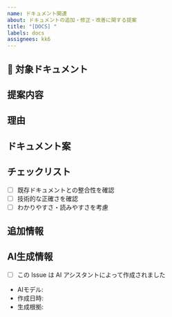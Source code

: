 ```yaml
---
name: ドキュメント関連
about: ドキュメントの追加・修正・改善に関する提案
title: "[DOCS] "
labels: docs
assignees: kk6
---
```


## 📄 対象ドキュメント
<!-- 追加・修正するドキュメントの種類や対象を記載してください -->

## 提案内容
<!-- ドキュメントに関する提案内容を具体的に記載してください -->

## 理由
<!-- なぜこの変更が必要か、または有益かを説明してください -->

## ドキュメント案
<!-- 可能であれば、提案するドキュメントの内容案や構成を記載してください -->

## チェックリスト
- [ ] 既存ドキュメントとの整合性を確認
- [ ] 技術的な正確さを確認
- [ ] わかりやすさ・読みやすさを考慮

## 追加情報
<!-- 提案に関連する他の情報があれば記載してください -->

## AI生成情報
<!-- AIアシスタントが作成した場合は記入してください -->
- [ ] この Issue は AI アシスタントによって作成されました
- AIモデル: <!-- 例: Claude 3.5 Sonnet, GPT-4, Claude 3.5 Haiku など -->
- 作成日時: <!-- YYYY-MM-DD HH:MM 形式 -->
- 生成根拠: <!-- ユーザーの要求やプロンプトの概要 -->
